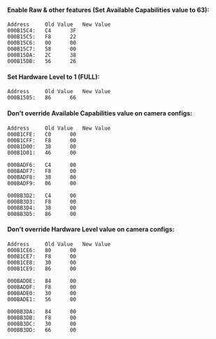 #### Enable Raw & other features (Set Available Capabilities value to 63):
	Address		Old Value	New Value
	000B15C4:	C4		3F
	000B15C5:	F8		22
	000B15C6:	00		00
	000B15C7:	58		00
	000B15DA:	2C		38
	000B15DB:	56		26

#### Set Hardware Level to 1 (FULL):
	Address		Old Value	New Value
	000B1505:	86		66

#### Don't override Available Capabilities value on camera configs:
	Address		Old Value	New Value
	000B1CFE:	C0		00
	000B1CFF:	F8		00
	000B1D00:	38		00
	000B1D01:	46		00

	000BADF6:	C4		00
	000BADF7:	F8		00
	000BADF8:	38		00
	000BADF9:	06		00

	000BB3D2:	C4		00
	000BB3D3:	F8		00
	000BB3D4:	38		00
	000BB3D5:	86		00

#### Don't override Hardware Level value on camera configs:
	Address		Old Value	New Value
	000B1CE6:	80		00
	000B1CE7:	F8		00
	000B1CE8:	30		00
	000B1CE9:	86		00

	000BADDE:	84		00
	000BADDF:	F8		00
	000BADE0:	30		00
	000BADE1:	56		00

	000BB3DA:	84		00
	000BB3DB:	F8		00
	000BB3DC:	30		00
	000BB3DD:	66		00